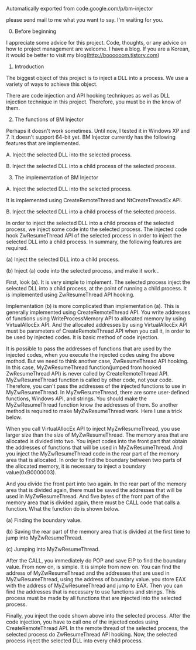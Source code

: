 Automatically exported from code.google.com/p/bm-injector

please send mail to me what you want to say. I'm waiting for you.

0. Before beginning

I appreciate some advice for this project. Code, thoughts, or any advice on how to project management are welcome. I have a blog. If you are a Korean, it would be better to visit my blog(http://boooooom.tistory.com)

1. Introduction

The biggest object of this project is to inject a DLL into a process. We use a variety of ways to achieve this object.

There are code injection and API hooking techniques as well as DLL injection technique in this project. Therefore, you must be in the know of them.

2. The functions of BM Injector

Perhaps it doesn't work sometimes. Until now, I tested it in Windows XP and 7. It doesn't support 64-bit yet. BM Injector currently has the following features that are implemented.

A. Inject the selected DLL into the selected process.

B. Inject the selected DLL into a child process of the selected process.

3. The implementation of BM Injector

A. Inject the selected DLL into the selected process.

It is implemented using CreateRemoteThread and NtCreateThreadEx API.

B. Inject the selected DLL into a child process of the selected process.

In order to inject the selected DLL into a child process of the selected process, we inject some code into the selected process. The injected code hook ZwResumeThread API of the selected process in order to inject the selected DLL into a child process. In summary, the following features are required.

(a) Inject the selected DLL into a child process.

(b) Inject (a) code into the selected process, and make it work .

First, look (a). It is very simple to implement. The selected process inject the selected DLL into a child process, at the point of running a child process. It is implemented using ZwResumeThread API hooking.

Implementation (b) is more complicated than implementation (a). This is generally implemented using CreateRemoteThread API. You write addresses of functions using WriteProcessMemory API to allocated memory by using VirtualAllocEx API. And the allocated addresses by using VirtualAllocEx API must be parameters of CreateRemoteThread API when you call it, in order to be used by injected codes. It is basic method of code injection.

It is possible to pass the addresses of functions that are used by the injected codes, when you execute the injected codes using the above mothod. But we need to think another case, ZwResumeThread API hooking. In this case, MyZwResumeThread function(jumped from hooked ZwResumeThread API) is never called by CreateRemoteThread API. MyZwResumeThread function is called by other code, not your code. Therefore, you can't pass the addresses of the injected functions to use in MyZwResumeThread. In MyZwResumeThread, there are some user-defined functions, Windows API, and strings. You should make the MyZwResumeThread function know the addresses of them. So another method is required to make MyZwResumeThread work. Here I use a trick below.

When you call VirtualAllocEx API to inject MyZwResumeThread, you use larger size than the size of MyZwResumeThread. The memory area that are allocated is divided into two. You inject codes into the front part that obtain the addresses of functions that will be used in MyZwResumeThread. And you inject the MyZwResumeThread code in the rear part of the memory area that is allocated. In order to find the boundary between two parts of the allocated memory, it is necessary to inject a boundary value(0xB0000003).

And you divide the front part into two again. In the rear part of the memory area that is divided again, there must be saved the addresses that will be used in MyZwResumeThread. And five bytes of the front part of the memory area that is divided again, there must be CALL code that calls a function. What the function do is shown below.

(a) Finding the boundary value.

(b) Saving the rear part of the memory area that is divided at the first time to jump into MyZwResumeThread.

(c) Jumping into MyZwResumeThread.

After the CALL, you immediately do POP and save EIP to find the boundary value. From now on, is simple. It is simple from now on. You can find the address of MyZwResumeThread and the addresses that are used in MyZwResumeThread, using the address of boundary value. you store EAX with the address of MyZwResumeThread and jump to EAX. Then you can find the addresses that is necessary to use functions and strings. This process must be made by all functions that are injected into the selected process.

Finally, you inject the code shown above into the selected process. After the code injection, you have to call one of the injected codes using CreateRemoteThread API. In the remote thread of the selected process, the selected process do ZwResumeThread API hooking. Now, the selected process inject the selected DLL into every child process.
